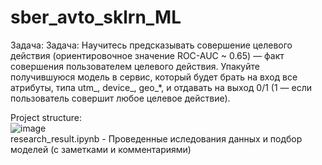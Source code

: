# sber_avto_sklrn_ML
Задача:
Задача: Научитесь предсказывать совершение целевого действия (ориентировочное значение ROC-AUC ~ 0.65) — факт совершения пользователем целевого действия.
Упакуйте получившуюся модель в сервис, который будет брать на вход все атрибуты, типа utm_, device_, geo_*, и отдавать на выход 0/1 (1 — если пользователь совершит любое целевое действие).

Project structure:<br>
![image](https://github.com/saidplatonov/sber_avto_sklrn_ML/assets/170549436/8e53bfde-607c-4f02-8768-7da10aa2dfeb)
<br>
research_result.ipynb - Проведенные иследования данных и подбор моделей (с заметками и комментариями)


